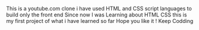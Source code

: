 This is a youtube.com clone 
i have used HTML and CSS script languages to build only the front end 
Since now I was Learning about HTML CSS this is my first project of what i have learned so far 
Hope you like it !
Keep Codding
